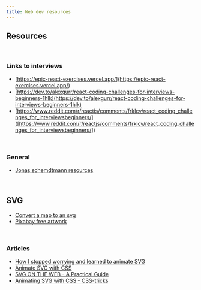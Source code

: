 ```yaml
---
title: Web dev resources
---
```



## Resources

<br />

### Links to interviews

* [https://epic-react-exercises.vercel.app/](https://epic-react-exercises.vercel.app/)
* [https://dev.to/alexgurr/react-coding-challenges-for-interviews-beginners-1hlk](https://dev.to/alexgurr/react-coding-challenges-for-interviews-beginners-1hlk)
* [https://www.reddit.com/r/reactjs/comments/frklcv/react_coding_challenges_for_interviewsbeginners/]([https://www.reddit.com/r/reactjs/comments/frklcv/react_coding_challenges_for_interviewsbeginners/])

<br />

### General


* [Jonas schemdtmann resources](https://codingheroes.io/resources/)

<br />

## SVG

* [Convert a map to an svg](https://www.openstreetmap.org/#map=6/23.944/-102.579)
* [Pixabay free artwork](https://pixabay.com/)

<br />

### Articles

* [How I stopped worrying and learned to animate SVG](https://medium.com/@aniboaz/animate-svg-4fa7dd00e860)
* [Animate SVG with CSS](https://jonsuh.com/blog/animate-svg-with-css/)
* [SVG ON THE WEB - A Practical Guide](https://svgontheweb.com/)
* [Animating SVG with CSS - CSS-tricks](https://css-tricks.com/animating-svg-css/)


<br />
